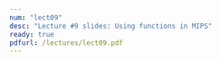 ```yaml
---
num: "lect09"
desc: "Lecture #9 slides: Using functions in MIPS"
ready: true
pdfurl: /lectures/lect09.pdf
---
```



